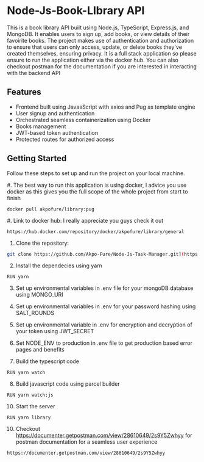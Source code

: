# Node-Js-Book-LIbrary API

This is a book library API built using Node.js, TypeScript, Express.js, and MongoDB. It enables users to sign up, add books, or view details of their favoirite books. The project makes use of authentication and authorization to ensure that users can only access, update, or delete books they've created themselves, ensuring privacy. It is a full stack application so please ensure to run the application either via the docker hub. You can also checkout postman for the documentation if you are interested in interacting with the backend API

## Features

- Frontend built using JavasScript with axios and Pug as template engine
- User signup and authentication
- Orchestrated seamless containerization using Docker
- Books management
- JWT-based token authentication
- Protected routes for authorized access

## Getting Started

Follow these steps to set up and run the project on your local machine.

#. The best way to run this application is using docker, I advice you use docker as this gives you the full scope of the whole project from start to finish 
```
docker pull akpofure/library:pug
```

#. Link to docker hub: I really appreciate you guys check it out 
```
https://hub.docker.com/repository/docker/akpofure/library/general
```

1. Clone the repository:

```bash
git clone https://github.com/Akpo-Fure/Node-Js-Task-Manager.git](https://github.com/Akpo-Fure/FullStack-ExpressJs-library.git)
```

2. Install the dependecies using yarn
```
RUN yarn
```

3. Set up environmental variables in .env file for your mongoDB database using MONGO_URI

4. Set up environmental variables in .env for your password hashing using SALT_ROUNDS

5. Set up environmental variable in .env for encryption and decryption of your token using JWT_SECRET

6. Set NODE_ENV to production in .env file to get production based error pages and benefits

7. Build the typescript code
```
RUN yarn watch
```
8. Build javascript code using parcel builder
```
RUN yarn watch:js
```

10. Start the server
```
RUN yarn library
```

10. Checkout https://documenter.getpostman.com/view/28610649/2s9Y5Zwhyy for postman documentation for a seamless user experience
```
https://documenter.getpostman.com/view/28610649/2s9Y5Zwhyy
```
